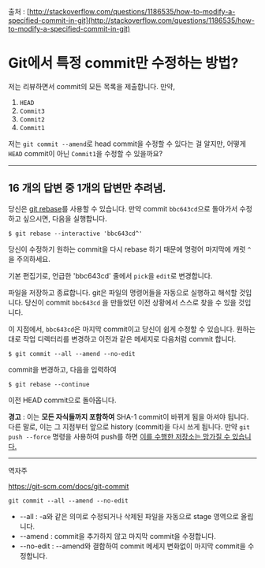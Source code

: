 출처 : [http://stackoverflow.com/questions/1186535/how-to-modify-a-specified-commit-in-git](http://stackoverflow.com/questions/1186535/how-to-modify-a-specified-commit-in-git)

# Git에서 특정 commit만 수정하는 방법?

저는 리뷰하면서 commit의 모든 목록을 제출합니다. 만약, 

1. `HEAD`
2. `Commit3`
3. `Commit2`
4. `Commit1`

저는 `git commit --amend`로 head commit을 수정할 수 있다는 걸 알지만, 어떻게 `HEAD` commit이 아닌 `Commit1`을 수정할 수 있을까요?

----

## 16 개의 답변 중 1개의 답변만 추려냄.

당신은 [git rebase](https://www.atlassian.com/git/tutorials/rewriting-history/git-rebase)를 사용할 수 있습니다. 만약 commit `bbc643cd`으로 돌아가서 수정하고 싶으시면, 다음을 실행합니다.

```shell
$ git rebase --interactive 'bbc643cd^'
```

당신이 수정하기 원하는 commit을 다시 rebase 하기 때문에 명령어 마지막에 캐럿 `^`을 주의하세요.

기본 편집기로, 언급한 'bbc643cd' 줄에서 `pick`을 `edit`로 변경합니다. 

파일을 저장하고 종료합니다. git은 파일의 명령어들을 자동으로 실행하고 해석할 것입니다. 당신이 commit `bbc643cd` 을 만들었던 이전 상황에서 스스로 찾을 수 있을 것입니다.

이 지점에서, `bbc643cd`은 마지막 commit이고 당신이 쉽게 수정할 수 있습니다. 원하는 대로 작업 디렉터리를 변경하고 이전과 같은 메세지로 다음처럼 commit 합니다.

```shell
$ git commit --all --amend --no-edit
```

commit을 변경하고, 다음을 입력하여

```shell
$ git rebase --continue
```

이전 HEAD commit으로 돌아옵니다.

**경고** : 이는 **모든 자식들까지 포함하여** SHA-1 commit이 바뀌게 됨을 아셔야 됩니다. 다른 말로, 이는 그 지점부터 앞으로 history (commit)을 다시 쓰게 됩니다. 만약 `git push --force` 명령을 사용하여 push를 하면 [이를 수행한 저장소는 망가질 수 있습니다.](https://stackoverflow.com/questions/3926768/amend-a-commit-that-wasnt-the-previous-commit/3926832#3926832)

---

역자주

https://git-scm.com/docs/git-commit

```shell
git commit --all --amend --no-edit
```

* --all : -a와 같은 의미로 수정되거나 삭제된 파일을 자동으로 stage 영역으로 올립니다.
* --amend : commit을 추가하지 않고 마지막 commit을 수정합니다.
* --no-edit : --amend와 결합하여 commit 메세지 변화없이 마지막 commit을 수정합니다.
